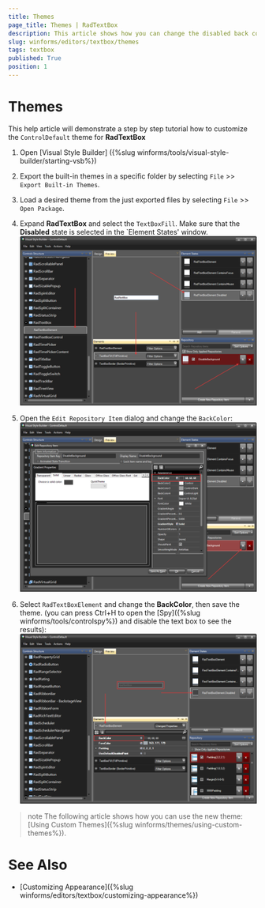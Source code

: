 ```yaml
---
title: Themes
page_title: Themes | RadTextBox
description: This article shows how you can change the disabled back color of RadTextBox.
slug: winforms/editors/textbox/themes
tags: textbox
published: True
position: 1
---
```


# Themes

This help article will demonstrate a step by step tutorial how to customize the `ControlDefault` theme for __RadTextBox__

1. Open [Visual Style Builder] ({%slug winforms/tools/visual-style-builder/starting-vsb%})
2. Export the built-in themes in a specific folder by selecting `File` >> `Export Built-in Themes`.
3. Load a desired theme from the just exported files by selecting `File` >> `Open Package`.
4. Expand __RadTextBox__ and select the `TextBoxFill`. Make sure that the __Disabled__ state is selected in the `Element States' window. 
    ![radtextbox-themes001](images/radtextbox-themes001.png)

5. Open the `Edit Repository Item` dialog and change the `BackColor`:
   ![radtextbox-themes003](images/radtextbox-themes003.png)

6. Select `RadTextBoxElement` and change the __BackColor__, then save the theme. (you can press Ctrl+H to open the [Spy]({%slug winforms/tools/controlspy%}) and disable the text box to see the results):
   ![radtextbox-themes002](images/radtextbox-themes002.png)

>note The following article shows how you can use the new theme: [Using Custom Themes]({%slug winforms/themes/using-custom-themes%}).

# See Also 

* [Customizing Appearance]({%slug winforms/editors/textbox/customizing-appearance%})